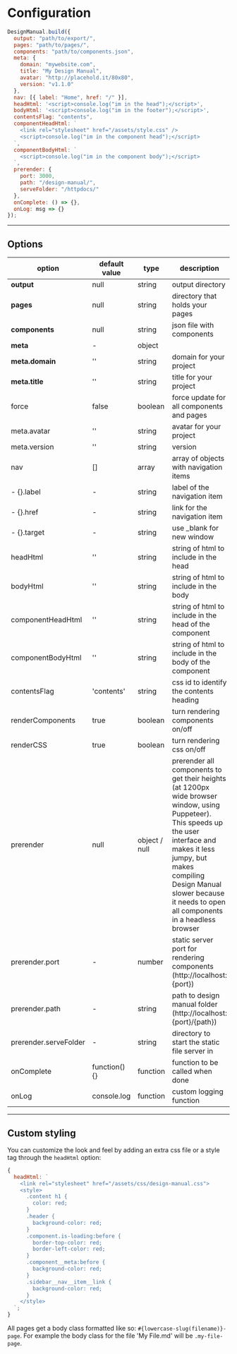 # Configuration

```js
DesignManual.build({
  output: "path/to/export/",
  pages: "path/to/pages/",
  components: "path/to/components.json",
  meta: {
    domain: "mywebsite.com",
    title: "My Design Manual",
    avatar: "http://placehold.it/80x80",
    version: "v1.1.0"
  },
  nav: [{ label: "Home", href: "/" }],
  headHtml: '<script>console.log("im in the head");</script>',
  bodyHtml: '<script>console.log("im in the footer");</script>',
  contentsFlag: "contents",
  componentHeadHtml: `
    <link rel="stylesheet" href="/assets/style.css" />
    <script>console.log("im in the component head");</script>
  `,
  componentBodyHtml: `
    <script>console.log("im in the component body");</script>
  `,
  prerender: {
    port: 3000,
    path: "/design-manual/",
    serveFolder: "/httpdocs/"
  },
  onComplete: () => {},
  onLog: msg => {}
});
```

---

## Options

| option                | default value | type          | description                                                                                                                                                                                                                                                       |
| --------------------- | ------------- | ------------- | ----------------------------------------------------------------------------------------------------------------------------------------------------------------------------------------------------------------------------------------------------------------- |
| **output**            | null          | string        | output directory                                                                                                                                                                                                                                                  |
| **pages**             | null          | string        | directory that holds your pages                                                                                                                                                                                                                                   |
| **components**        | null          | string        | json file with components                                                                                                                                                                                                                                         |
| **meta**              | -             | object        |                                                                                                                                                                                                                                                                   |
| **meta.domain**       | ''            | string        | domain for your project                                                                                                                                                                                                                                           |
| **meta.title**        | ''            | string        | title for your project                                                                                                                                                                                                                                            |
| force                 | false         | boolean       | force update for all components and pages                                                                                                                                                                                                                         |
| meta.avatar           | ''            | string        | avatar for your project                                                                                                                                                                                                                                           |
| meta.version          | ''            | string        | version                                                                                                                                                                                                                                                           |
| nav                   | []            | array         | array of objects with navigation items                                                                                                                                                                                                                            |
| - {}.label            | -             | string        | label of the navigation item                                                                                                                                                                                                                                      |
| - {}.href             | -             | string        | link for the navigation item                                                                                                                                                                                                                                      |
| - {}.target           | -             | string        | use \_blank for new window                                                                                                                                                                                                                                        |
| headHtml              | ''            | string        | string of html to include in the head                                                                                                                                                                                                                             |
| bodyHtml              | ''            | string        | string of html to include in the body                                                                                                                                                                                                                             |
| componentHeadHtml     | ''            | string        | string of html to include in the head of the component                                                                                                                                                                                                            |
| componentBodyHtml     | ''            | string        | string of html to include in the body of the component                                                                                                                                                                                                            |
| contentsFlag          | 'contents'    | string        | css id to identify the contents heading                                                                                                                                                                                                                           |
| renderComponents      | true          | boolean       | turn rendering components on/off                                                                                                                                                                                                                                  |
| renderCSS             | true          | boolean       | turn rendering css on/off                                                                                                                                                                                                                                         |
| prerender             | null          | object / null | prerender all components to get their heights (at 1200px wide browser window, using Puppeteer). This speeds up the user interface and makes it less jumpy, but makes compiling Design Manual slower because it needs to open all components in a headless browser |
| prerender.port        | -             | number        | static server port for rendering components (http://localhost:{port})                                                                                                                                                                                             |
| prerender.path        | -             | string        | path to design manual folder (http://localhost:{port}/{path})                                                                                                                                                                                                     |
| prerender.serveFolder | -             | string        | directory to start the static file server in                                                                                                                                                                                                                      |
| onComplete            | function(){}  | function      | function to be called when done                                                                                                                                                                                                                                   |
| onLog                 | console.log   | function      | custom logging function                                                                                                                                                                                                                                           |

---

## Custom styling

You can customize the look and feel by adding an extra css file or a style tag through the `headHtml` option:

```js
{
  headHtml: `
    <link rel="stylesheet" href="/assets/css/design-manual.css">
    <style>
      .content h1 {
        color: red;
      }
      .header {
        background-color: red;
      }
      .component.is-loading:before {
        border-top-color: red;
        border-left-color: red;
      }
      .component__meta:before {
        background-color: red;
      }
      .sidebar__nav__item__link {
        background-color: red;
      }
    </style>
  `;
}
```

All pages get a body class formatted like so: `#{lowercase-slug(filename)}-page`. For example the body class for the file 'My File.md' will be `.my-file-page`.
